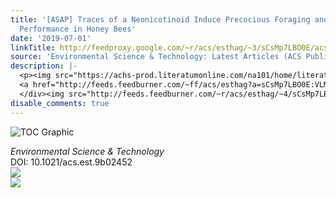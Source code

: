 ```yaml
---
title: '[ASAP] Traces of a Neonicotinoid Induce Precocious Foraging and Reduce Foraging
  Performance in Honey Bees'
date: '2019-07-01'
linkTitle: http://feedproxy.google.com/~r/acs/esthag/~3/sCsMp7LBO0E/acs.est.9b02452
source: 'Environmental Science & Technology: Latest Articles (ACS Publications)'
description: |-
  <p><img src="https://achs-prod.literatumonline.com/na101/home/literatum/publisher/achs/journals/content/esthag/0/esthag.ahead-of-print/acs.est.9b02452/20190701/images/medium/es-2019-024522_0008.gif" alt="TOC Graphic"/></p><div><cite>Environmental Science & Technology</cite></div><div>DOI: 10.1021/acs.est.9b02452</div><div class="feedflare">
  <a href="http://feeds.feedburner.com/~ff/acs/esthag?a=sCsMp7LBO0E:VLMNer-IFqk:yIl2AUoC8zA"><img src="http://feeds.feedburner.com/~ff/acs/esthag?d=yIl2AUoC8zA" border="0"></img></a>
  </div><img src="http://feeds.feedburner.com/~r/acs/esthag/~4/sCsMp7LBO0E" ...
disable_comments: true
---
```

<p><img src="https://achs-prod.literatumonline.com/na101/home/literatum/publisher/achs/journals/content/esthag/0/esthag.ahead-of-print/acs.est.9b02452/20190701/images/medium/es-2019-024522_0008.gif" alt="TOC Graphic"/></p><div><cite>Environmental Science & Technology</cite></div><div>DOI: 10.1021/acs.est.9b02452</div><div class="feedflare">
<a href="http://feeds.feedburner.com/~ff/acs/esthag?a=sCsMp7LBO0E:VLMNer-IFqk:yIl2AUoC8zA"><img src="http://feeds.feedburner.com/~ff/acs/esthag?d=yIl2AUoC8zA" border="0"></img></a>
</div><img src="http://feeds.feedburner.com/~r/acs/esthag/~4/sCsMp7LBO0E" ...